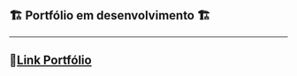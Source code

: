 ## 🏗 Portfólio em desenvolvimento 🏗


----------------

## 🔗[Link Portfólio](https://leonardomontidev.vercel.app/)
